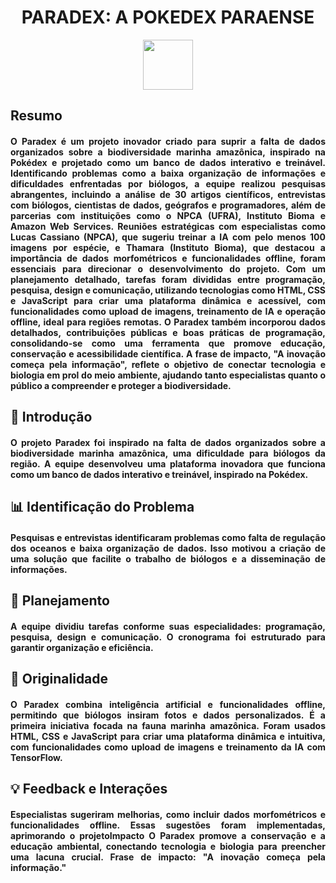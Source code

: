 <h1 align="center"> PARADEX: A POKEDEX PARAENSE </h1>

  <div align="center">
  <img src="https://i.pinimg.com/736x/47/52/96/4752966053609648fd8c3e298cba8ab2.jpg" width="80" />
  </div>

<h2 align="justify">  Resumo </h2>

<h4 align="justify"> O Paradex é um projeto inovador criado para suprir a falta de dados organizados sobre a biodiversidade marinha amazônica, inspirado na Pokédex e projetado como um banco de dados interativo e treinável. Identificando problemas como a baixa organização de informações e dificuldades enfrentadas por biólogos, a equipe realizou pesquisas abrangentes, incluindo a análise de 30 artigos científicos, entrevistas com biólogos, cientistas de dados, geógrafos e programadores, além de parcerias com instituições como o NPCA (UFRA), Instituto Bioma e Amazon Web Services. Reuniões estratégicas com especialistas como Lucas Cassiano (NPCA), que sugeriu treinar a IA com pelo menos 100 imagens por espécie, e Thamara (Instituto Bioma), que destacou a importância de dados morfométricos e funcionalidades offline, foram essenciais para direcionar o desenvolvimento do projeto. Com um planejamento detalhado, tarefas foram divididas entre programação, pesquisa, design e comunicação, utilizando tecnologias como HTML, CSS e JavaScript para criar uma plataforma dinâmica e acessível, com funcionalidades como upload de imagens, treinamento de IA e operação offline, ideal para regiões remotas. O Paradex também incorporou dados detalhados, contribuições públicas e boas práticas de programação, consolidando-se como uma ferramenta que promove educação, conservação e acessibilidade científica. A frase de impacto, "A inovação começa pela informação", reflete o objetivo de conectar tecnologia e biologia em prol do meio ambiente, ajudando tanto especialistas quanto o público a compreender e proteger a biodiversidade. </h4>

<h2 align="justify"> 🌊 Introdução </h2>

<h4 align="justify">  O projeto Paradex foi inspirado na falta de dados organizados sobre a biodiversidade marinha amazônica, uma dificuldade para biólogos da região. A equipe desenvolveu uma plataforma inovadora que funciona como um banco de dados interativo e treinável, inspirado na Pokédex. </h4>

<h2 align="justify"> 📊 Identificação do Problema </h2>

<h4 align="justify"> 
Pesquisas e entrevistas identificaram problemas como falta de regulação dos oceanos e baixa organização de dados. Isso motivou a criação de uma solução que facilite o trabalho de biólogos e a disseminação de informações.
</h4>

<h2 align="justify"> 📅 Planejamento </h2>
<h4 align="justify">  
A equipe dividiu tarefas conforme suas especialidades: programação, pesquisa, design e comunicação. O cronograma foi estruturado para garantir organização e eficiência.
</h4>

<h2 align="justify"> 🤖 Originalidade </h2>
<h4 align="justify"> 
O Paradex combina inteligência artificial e funcionalidades offline, permitindo que biólogos insiram fotos e dados personalizados. É a primeira iniciativa focada na fauna marinha amazônica.
Foram usados HTML, CSS e JavaScript para criar uma plataforma dinâmica e intuitiva, com funcionalidades como upload de imagens e treinamento da IA com TensorFlow.
</h4>

<h2 align="justify">💡 Feedback e Interações </2>
<h4 align="justify">
Especialistas sugeriram melhorias, como incluir dados morfométricos e funcionalidades offline. Essas sugestões foram implementadas, aprimorando o projetoImpacto
O Paradex promove a conservação e a educação ambiental, conectando tecnologia e biologia para preencher uma lacuna crucial. Frase de impacto: "A inovação começa pela informação."
</h4>
